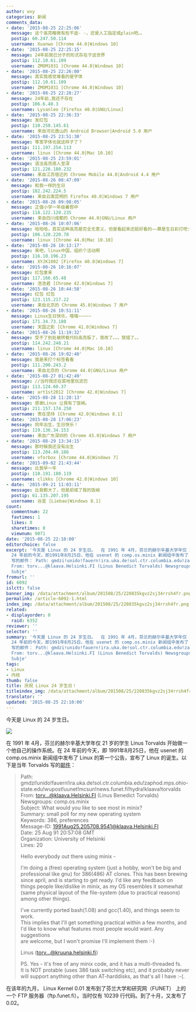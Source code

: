 ```yaml
---
author: wxy
categories: 新闻
comments_data:
- date: '2015-08-25 22:25:06'
  message: 这个高亮略微有些不适- -，还是人工指定成plain吧。。
  postip: 60.247.50.114
  username: Xuanwo [Chrome 44.0|Windows 10]
- date: '2015-08-25 22:25:15'
  message: 24年前我已分子的形式存在于这世界
  postip: 112.10.61.109
  username: ZMOM1031 [Chrome 44.0|Windows 10]
- date: '2015-08-25 22:26:00'
  message: 其实我感觉难看的是字体
  postip: 112.10.61.109
  username: ZMOM1031 [Chrome 44.0|Windows 10]
- date: '2015-08-25 22:28:27'
  message: 24年前,我还不存在
  postip: 106.6.40.3
  username: Lysanleo [Firefox 40.0|GNU/Linux]
- date: '2015-08-25 22:36:33'
  message: 发红包
  postip: 110.250.145.61
  username: 来自河北唐山的 Android Browser|Android 5.0 用户
- date: '2015-08-25 23:51:30'
  message: 等宽字体也就这样子了？
  postip: 111.197.254.113
  username: linux [Chrome 44.0|Mac 10.10]
- date: '2015-08-25 23:59:01'
  message: 语法高亮感人至深
  postip: 121.226.180.232
  username: 来自江苏宿迁的 Chrome Mobile 44.0|Android 4.4 用户
- date: '2015-08-26 08:47:09'
  message: 和我一样的生日
  postip: 182.242.224.5
  username: 来自云南昆明的 Firefox 40.0|Windows 7 用户
- date: '2015-08-26 09:08:05'
  message: 正值小学一年级暑假中
  postip: 118.122.120.235
  username: 来自四川成都的 Chrome 44.0|GNU/Linux 用户
- date: '2015-08-26 10:07:06'
  message: 哈哈哈，其实这种高亮是完全无意义，但是看起来还挺好看的——算是生日彩灯吧:D
  postip: 106.120.220.78
  username: linux [Chrome 44.0|Mac 10.10]
- date: '2015-08-26 10:13:17'
  message: 来吧，linux中国，组织个活动啊
  postip: 116.10.196.23
  username: XYJK1002 [Firefox 40.0|Windows 7]
- date: '2015-08-26 10:16:07'
  message: 红包拿来
  postip: 117.166.65.48
  username: 浩浩君 [Chrome 42.0|Windows 7]
- date: '2015-08-26 10:44:58'
  message: 红包 红包
  postip: 123.115.217.22
  username: 来自北京的 Chrome 45.0|Windows 7 用户
- date: '2015-08-26 10:51:11'
  message: Linux生日快乐，嘻嘻~~~~~
  postip: 171.34.73.180
  username: 天国之影 [Chrome 41.0|Windows 7]
- date: '2015-08-26 11:19:32'
  message: 受不了到处被转载代码高亮版了，我改了。。。我错了。。
  postip: 114.242.248.21
  username: linux [Chrome 44.0|Mac 10.10]
- date: '2015-08-26 19:02:40'
  message: 我是来打个标签看看
  postip: 111.200.243.2
  username: 来自北京的 Chrome 44.0|GNU/Linux 用户
- date: '2015-08-27 01:42:49'
  message: //当时我还在菜地里玩泥巴
  postip: 113.124.60.37
  username: art1st2012 [Chrome 42.0|Windows 7]
- date: '2015-08-28 11:28:13'
  message: 感谢Linux 让我有了饭碗。
  postip: 211.157.174.250
  username: 贵在坚持 [Chrome 42.0|Windows 8.1]
- date: '2015-08-28 17:06:23'
  message: 同年出生，生日快乐！
  postip: 119.136.34.153
  username: 来自广东深圳的 Chrome 43.0|Windows 7 用户
- date: '2015-08-29 13:34:15'
  message: 那时候我还没有出生
  postip: 113.204.49.186
  username: vforbox [Chrome 44.0|Windows 7]
- date: '2015-09-02 21:43:44'
  message: 比我早一年
  postip: 110.191.180.119
  username: clikks [Chrome 42.0|Windows 10]
- date: '2015-09-21 11:03:11'
  message: 比我都大了，但是却成了我的饭碗
  postip: 61.135.207.195
  username: 谷昱 [Liebao|Windows 8.1]
count:
  commentnum: 22
  favtimes: 1
  likes: 0
  sharetimes: 0
  viewnum: 9071
date: '2015-08-25 22:10:00'
editorchoice: false
excerpt: '今天是 Linux 的 24 岁生日。  在 1991 年 4月，芬兰的赫尔辛基大学年仅 21 岁的学生Linus Torvalds 开始做一个他自己的操作系统。在
  24 年前的今天，即1991年8月25日，他在 usenet 的 comp.os.minix 新闻组中发布了 Linux 的第一个公告，宣布了 Linux 的诞生。以下是当年Torvalds
  写的邮件： Path: gmdzi!unido!fauern!ira.uka.de!sol.ctr.columbia.edu!zaphod.mps.ohio-state.edu!wupost!uunet!mcsun!news.funet.fi!hydra!klaava!torvalds
  From: torv...@klaava.Helsinki.FI (Linus Benedict Torvalds) Newsgroups: comp.os.minix
  Subje'
fromurl: ''
id: 6092
islctt: false
banner_img: /data/attachment/album/201508/25/220835kgvz2sj34rrsh4fr.png
permalink: /article-6092-1.html
index_img: /data/attachment/album/201508/25/220835kgvz2sj34rrsh4fr.png
related:
- displayorder: 0
  raid: 6352
reviewer: ''
selector: ''
summary: '今天是 Linux 的 24 岁生日。  在 1991 年 4月，芬兰的赫尔辛基大学年仅 21 岁的学生Linus Torvalds 开始做一个他自己的操作系统。在
  24 年前的今天，即1991年8月25日，他在 usenet 的 comp.os.minix 新闻组中发布了 Linux 的第一个公告，宣布了 Linux 的诞生。以下是当年Torvalds
  写的邮件： Path: gmdzi!unido!fauern!ira.uka.de!sol.ctr.columbia.edu!zaphod.mps.ohio-state.edu!wupost!uunet!mcsun!news.funet.fi!hydra!klaava!torvalds
  From: torv...@klaava.Helsinki.FI (Linus Benedict Torvalds) Newsgroups: comp.os.minix
  Subje'
tags:
- Linux
- 内核
thumb: false
title: 庆祝 Linux 24 岁生日！
titleindex_img: /data/attachment/album/201508/25/220835kgvz2sj34rrsh4fr.png
translator: ''
updated: '2015-08-25 22:10:00'
---
```


今天是 Linux 的 24 岁生日。


![](/data/attachment/album/201508/25/220835kgvz2sj34rrsh4fr.png)


在 1991 年 4月，芬兰的赫尔辛基大学年仅 21 岁的学生 Linus Torvalds 开始做一个他自己的操作系统。在 24 年前的今天，即 1991年8月25日，他在 usenet 的 comp.os.minix 新闻组中发布了 Linux 的第一个公告，宣布了 Linux 的诞生。以下是当年 Torvalds 写的[邮件](https://groups.google.com/forum/#!original/comp.os.minix/dlNtH7RRrGA/SwRavCzVE7gJ)：



> 
> Path: gmdzi!unido!fauern!ira.uka.de!sol.ctr.columbia.edu!zaphod.mps.ohio-state.edu!wupost!uunet!mcsun!news.funet.fi!hydra!klaava!torvalds  
> From: torv...@klaava.Helsinki.FI (Linus Benedict Torvalds)  
> Newsgroups: comp.os.minix  
> Subject: What would you like to see most in minix?  
> Summary: small poll for my new operating system  
> Keywords: 386, preferences  
> Message-ID: <1991Aug25.205708.9541@klaava.Helsinki.FI>  
> Date: 25 Aug 91 20:57:08 GMT  
> Organization: University of Helsinki  
> Lines: 20
> 
> 
>   
> Hello everybody out there using minix -
> 
> 
> I'm doing a (free) operating system (just a hobby, won't be big and  
> professional like gnu) for 386(486) AT clones. This has been brewing  
> since april, and is starting to get ready. I'd like any feedback on  
> things people like/dislike in minix, as my OS resembles it somewhat  
> (same physical layout of the file-system (due to practical reasons)  
> among other things).
> 
> 
> I've currently ported bash(1.08) and gcc(1.40), and things seem to work.   
> This implies that I'll get something practical within a few months, and  
> I'd like to know what features most people would want. Any suggestions  
> are welcome, but I won't promise I'll implement them :-)
> 
> 
> Linus (torv...@kruuna.helsinki.fi)
> 
> 
> PS. Yes - it's free of any minix code, and it has a multi-threaded fs.   
> It is NOT protable (uses 386 task switching etc), and it probably never  
> will support anything other than AT-harddisks, as that's all I have :-(.
> 
> 
> 


在该年的九月， Linux Kernel 0.01 发布到了芬兰大学和研究网（FUNET） 上的一个 FTP 服务器（ftp.funet.fi）。当时仅有 10239 行代码。到了十月，又发布了 0.02。